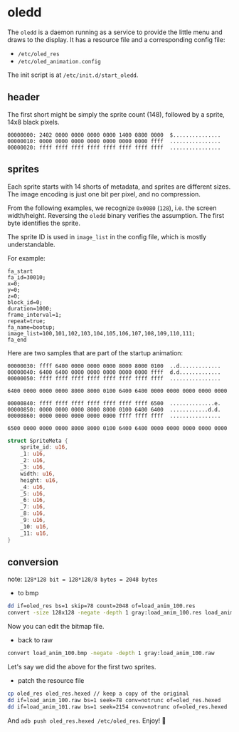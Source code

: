 # oledd

The `oledd` is a daemon running as a service to provide the little menu and
draws to the display. It has a resource file and a corresponding config file:

- `/etc/oled_res`
- `/etc/oled_animation.config`

The init script is at `/etc/init.d/start_oledd`.

## header

The first short might be simply the sprite count (148), followed by a sprite,
14x8 black pixels.

```
00000000: 2402 0000 0000 0000 0000 1400 0800 0000  $...............
00000010: 0000 0000 0000 0000 0000 0000 0000 ffff  ................
00000020: ffff ffff ffff ffff ffff ffff ffff ffff  ................
```

## sprites

Each sprite starts with 14 shorts of metadata, and sprites are different sizes.
The image encoding is just one bit per pixel, and no compression.

From the following examples, we recognize `0x0080` (`128`), i.e. the screen
width/height. Reversing the `oledd` binary verifies the assumption.
The first byte identifies the sprite.

The sprite ID is used in `image_list` in the config file, which is mostly
understandable.

For example:
```
fa_start
fa_id=30010;
x=0;
y=0;
z=0;
block_id=0;
duration=1000;
frame_interval=1;
repeat=true;
fa_name=bootup;
image_list=100,101,102,103,104,105,106,107,108,109,110,111;
fa_end
```

Here are two samples that are part of the startup animation:

```
00000030: ffff 6400 0000 0000 0000 8000 8000 0100  ..d.............
00000040: 6400 6400 0000 0000 0000 0000 0000 ffff  d.d.............
00000050: ffff ffff ffff ffff ffff ffff ffff ffff  ................
```

```
6400 0000 0000 0000 8000 8000 0100 6400 6400 0000 0000 0000 0000 0000
```

```
00000840: ffff ffff ffff ffff ffff ffff ffff 6500  ..............e.
00000850: 0000 0000 0000 8000 8000 0100 6400 6400  ............d.d.
00000860: 0000 0000 0000 0000 0000 ffff ffff ffff  ................
```

```
6500 0000 0000 0000 8000 8000 0100 6400 6400 0000 0000 0000 0000 0000
```

```rs
struct SpriteMeta {
    sprite_id: u16,
    _1: u16,
    _2: u16,
    _3: u16,
    width: u16,
    height: u16,
    _4: u16,
    _5: u16,
    _6: u16,
    _7: u16,
    _8: u16,
    _9: u16,
    _10: u16,
    _11: u16,
}
```

## conversion

note: `128*128 bit = 128*128/8 bytes = 2048 bytes`

- to bmp

```sh
dd if=oled_res bs=1 skip=78 count=2048 of=load_anim_100.res
convert -size 128x128 -negate -depth 1 gray:load_anim_100.res load_anim_100.bmp
```

Now you can edit the bitmap file.

- back to raw 

```sh
convert load_anim_100.bmp -negate -depth 1 gray:load_anim_100.raw
```

Let's say we did the above for the first two sprites.

- patch the resource file

```sh
cp oled_res oled_res.hexed // keep a copy of the original
dd if=load_anim_100.raw bs=1 seek=78 conv=notrunc of=oled_res.hexed
dd if=load_anim_101.raw bs=1 seek=2154 conv=notrunc of=oled_res.hexed
```

And `adb push oled_res.hexed /etc/oled_res`. Enjoy! :tada:
